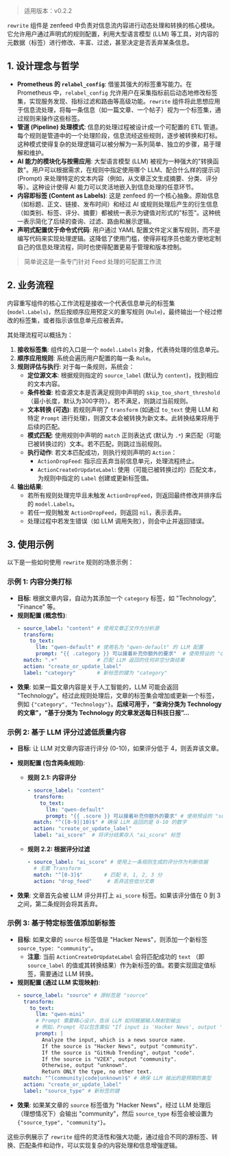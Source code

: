 > 适用版本：v0.2.2

`rewrite` 组件是 zenfeed 中负责对信息流内容进行动态处理和转换的核心模块。它允许用户通过声明式的规则配置，利用大型语言模型 (LLM) 等工具，对内容的元数据（标签）进行修改、丰富、过滤，甚至决定是否丢弃某条信息。

## 1. 设计理念与哲学

*   **Prometheus 的 `relabel_config`**: 借鉴其强大的标签重写能力。在 Prometheus 中，`relabel_config` 允许用户在采集指标前后动态地修改标签集，实现服务发现、指标过滤和路由等高级功能。`rewrite` 组件将此思想应用于信息流处理，将每一条信息（如一篇文章、一个帖子）视为一个标签集，通过规则来操作这些标签。
*   **管道 (Pipeline) 处理模式**: 信息的处理过程被设计成一个可配置的 ETL 管道。每个规则是管道中的一个处理阶段，信息流经这些规则，逐步被转换和打标。这种模式使得复杂的处理逻辑可以被分解为一系列简单、独立的步骤，易于理解和维护。
*   **AI 能力的模块化与按需应用**: 大型语言模型 (LLM) 被视为一种强大的"转换函数"。用户可以根据需求，在规则中指定使用哪个 LLM、配合什么样的提示词 (Prompt) 来处理特定的文本内容（例如，从文章正文生成摘要、分类、评分等）。这种设计使得 AI 能力可以灵活地嵌入到信息处理的任意环节。
*   **内容即标签 (Content as Labels)**: 这是 zenfeed 的一个核心抽象。原始信息（如标题、正文、链接、发布时间）和经过 AI 或规则处理后产生的衍生信息（如类别、标签、评分、摘要）都被统一表示为键值对形式的"标签"。这种统一表示简化了后续的查询、过滤、路由和展示逻辑。
*   **声明式配置优于命令式代码**: 用户通过 YAML 配置文件定义重写规则，而不是编写代码来实现处理逻辑。这降低了使用门槛，使得非程序员也能方便地定制自己的信息处理流程，同时也使得配置更易于管理和版本控制。

> 简单说这是一条专门针对 Feed 处理的可配置工作流

## 2. 业务流程

内容重写组件的核心工作流程是接收一个代表信息单元的标签集 (`model.Labels`)，然后按顺序应用预定义的重写规则 (`Rule`)，最终输出一个经过修改的标签集，或者指示该信息单元应被丢弃。

其处理流程可以概括为：

1.  **接收标签集**: 组件的入口是一个 `model.Labels` 对象，代表待处理的信息单元。
2.  **顺序应用规则**: 系统会遍历用户配置的每一条 `Rule`。
3.  **规则评估与执行**: 对于每一条规则，系统会：
    *   **定位源文本**: 根据规则指定的 `source_label` (默认为 `content`)，找到相应的文本内容。
    *   **条件检查**: 检查源文本是否满足规则中声明的 `skip_too_short_threshold`（最小长度，默认为300字符）。若不满足，则跳过当前规则。
    *   **文本转换 (可选)**: 若规则声明了 `transform` (如通过 `to_text` 使用 LLM 和特定 `Prompt` 进行处理)，则源文本会被转换为新文本。此转换结果将用于后续的匹配。
    *   **模式匹配**: 使用规则中声明的 `match` 正则表达式 (默认为 `.*`) 来匹配（可能已被转换过的）文本。若不匹配，则跳过当前规则。
    *   **执行动作**: 若文本匹配成功，则执行规则声明的 `Action`：
        *   `ActionDropFeed`: 指示应丢弃当前信息单元，处理流程终止。
        *   `ActionCreateOrUpdateLabel`: 使用（可能已被转换过的）匹配文本，为规则中指定的 `Label` 创建或更新标签值。
4.  **输出结果**:
    *   若所有规则处理完毕且未触发 `ActionDropFeed`，则返回最终修改并排序后的 `model.Labels`。
    *   若任一规则触发 `ActionDropFeed`，则返回 `nil`，表示丢弃。
    *   处理过程中若发生错误（如 LLM 调用失败），则会中止并返回错误。


## 3. 使用示例

以下是一些如何使用 `rewrite` 规则的场景示例：

### 示例 1: 内容分类打标

*   **目标**: 根据文章内容，自动为其添加一个 `category` 标签，如 "Technology", "Finance" 等。
*   **规则配置 (概念性)**:
    ```yaml
    - source_label: "content" # 使用文章正文作为分析源
      transform:
        to_text:
          llm: "qwen-default" # 使用名为 "qwen-default" 的 LLM 配置
          prompt: "{{ .category }} 可以接着补充你额外的要求"  # 使用预设的 "category" prompt 模板
      match: ".+"             # 匹配 LLM 返回的任何非空分类结果
      action: "create_or_update_label"
      label: "category"       # 新标签的键为 "category"
    ```
*   **效果**: 如果一篇文章内容是关于人工智能的，LLM 可能会返回 "Technology"。经过此规则处理后，文章的标签集会增加或更新一个标签，例如 `{"category", "Technology"}`。**后续可用于，“查询分类为 Technology 的文章”，“基于分类为 Technology 的文章发送每日科技日报”...**

### 示例 2: 基于 LLM 评分过滤低质量内容

*   **目标**: 让 LLM 对文章内容进行评分 (0-10)，如果评分低于 4，则丢弃该文章。
*   **规则配置 (包含两条规则)**:

    *   **规则 2.1: 内容评分**
        ```yaml
        - source_label: "content"
          transform:
            to_text:
              llm: "qwen-default"
              prompt: "{{ .score }} 可以接着补充你额外的要求" # 使用预设的 "score" prompt 模板
          match: "^([0-9]|10)$" # 确保 LLM 返回的是 0-10 的数字
          action: "create_or_update_label"
          label: "ai_score"  # 将评分结果存入 "ai_score" 标签
        ```
    *   **规则 2.2: 根据评分过滤**
        ```yaml
        - source_label: "ai_score" # 使用上一条规则生成的评分作为判断依据
          # 无需 Transform
          match: "^[0-3]$"       # 匹配 0, 1, 2, 3 分
          action: "drop_feed"     # 丢弃这些低分文章
        ```
*   **效果**: 文章首先会被 LLM 评分并打上 `ai_score` 标签。如果该评分值在 0 到 3 之间，第二条规则会将其丢弃。

### 示例 3: 基于特定标签值添加新标签

*   **目标**: 如果文章的 `source` 标签值是 "Hacker News"，则添加一个新标签 `source_type: "community"`。
    *   **注意**: 当前 `ActionCreateOrUpdateLabel` 会将匹配成功的 `text` （即 `source_label` 的值或其转换结果）作为新标签的值。若要实现固定值标签，需要通过 LLM 转换。
*   **规则配置 (通过 LLM 实现映射)**:
    ```yaml
    - source_label: "source" # 源标签是 "source"
      transform:
        to_text:
          llm: "qwen-mini"
          # Prompt 需要精心设计，告诉 LLM 如何根据输入映射到输出
          # 例如，Prompt 可以包含类似 "If input is 'Hacker News', output 'community'. If input is 'GitHub Trending', output 'code'." 的逻辑
          prompt: |
            Analyze the input, which is a news source name.
            If the source is "Hacker News", output "community".
            If the source is "GitHub Trending", output "code".
            If the source is "V2EX", output "community".
            Otherwise, output "unknown".
            Return ONLY the type, no other text.
      match: "^(community|code|unknown)$" # 确保 LLM 输出的是预期的类型
      action: "create_or_update_label"
      label: "source_type" # 新标签的键
    ```
*   **效果**: 如果某文章的 `source` 标签值为 "Hacker News"，经过 LLM 处理后（理想情况下）会输出 "community"，然后 `source_type` 标签会被设置为 `{"source_type", "community"}`。

这些示例展示了 `rewrite` 组件的灵活性和强大功能，通过组合不同的源标签、转换、匹配条件和动作，可以实现复杂的内容处理和信息增强逻辑。



